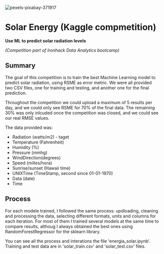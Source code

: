 ![pexels-pixabay-371917](https://github.com/PalomaLF/solar-kaggle-competition/assets/156684365/dc2b79a0-9305-4dec-9d55-6de1b55a9bce)

# Solar Energy (Kaggle compmetition)

**Use ML to predict solar radiation levels**

_(Competition part of Ironhack Data Analytics bootcamp)_

## Summary

The goal of this competition is to train the best Machine Learning model to predict solar radiation, using RSME as error metric. We were all provided two CSV files, one for training and testing, and another one for the final prediction. 

Throughout the competition we could upload a maximum of 5 results per day, and we could only see RSME for 70% of the final data. The remaining 30% was only inlcuded once the competition was closed, and we could see our real RMSE values.

The data provided was:

- Radiation (watts/m2) - taget
- Temperature (Fahrenheit)
- Humidity (%)
- Pressure (mmhg)
- WindDirection(degrees)
- Speed (milles/hora)
- Sunrise/sunset (Hawaii time)
- UNIXTime (TimeStamp, second since 01-01-1970)
- Data (date)
- Time

## Process

For each modele trained, I followed the same process: updloading, cleaning and processing the data, selecting different formats, units and columns for each iteration. For most of them I trained several models at the same time to compare results, althoug I always obtained the best ones using RandomForestRegressor for the sklearn library. 

You can see all the process and interations the file 'energia_solar.ipynb'. Training and test data are in 'solar_train.csv' and 'solar_test.csv' files. 

